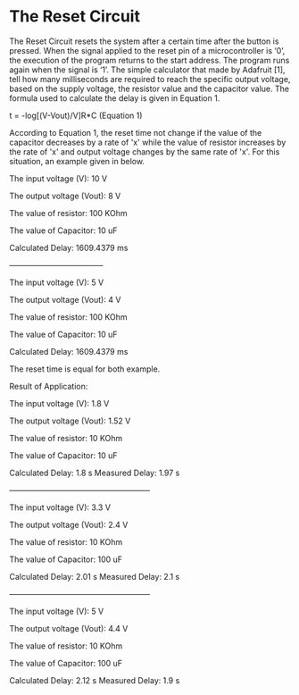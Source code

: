 # The Reset Circuit
The Reset Circuit resets the system after a certain time after the button is pressed. When the signal applied to the reset pin of a microcontroller is ‘0’, the execution of the program returns to the start address. The program runs again when the signal is ‘1’. The simple calculator that made by Adafruit [1], tell how many milliseconds are required to reach the specific output voltage, based on the supply voltage, the resistor value and the capacitor value. The formula used to calculate the delay is given in Equation 1.

t = -log[(V-Vout)/V]R*C  (Equation 1)

According to Equation 1, the reset time not change if the value of the capacitor decreases by a rate of 'x' while the value of resistor increases by the rate of 'x' and output voltage changes by the same rate of 'x'. For this situation, an example given in below.


The input voltage (V): 10 V

The output voltage (Vout): 8 V

The value of resistor: 100 KOhm

The value of Capacitor: 10 uF


Calculated Delay: 1609.4379 ms

————————————

The input voltage (V): 5 V

The output voltage (Vout): 4 V

The value of resistor: 100 KOhm

The value of Capacitor: 10 uF


Calculated Delay: 1609.4379 ms


The reset time is equal for both example.



Result of Application:


The input voltage (V): 1.8 V

The output voltage (Vout): 1.52 V

The value of resistor: 10 KOhm

The value of Capacitor: 10 uF

Calculated Delay: 1.8 s
Measured Delay: 1.97 s

——————————————————

The input voltage (V): 3.3 V

The output voltage (Vout): 2.4 V

The value of resistor: 10 KOhm

The value of Capacitor: 100 uF

Calculated Delay: 2.01 s
Measured Delay: 2.1 s

——————————————————

The input voltage (V): 5 V

The output voltage (Vout): 4.4 V

The value of resistor: 10 KOhm

The value of Capacitor: 100 uF

Calculated Delay: 2.12 s
Measured Delay: 1.9 s



